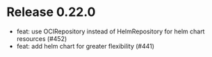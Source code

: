 # Release 0.22.0

- feat: use OCIRepository instead of HelmRepository for helm chart resources (#452)
- feat: add helm chart for greater flexibility (#441)
